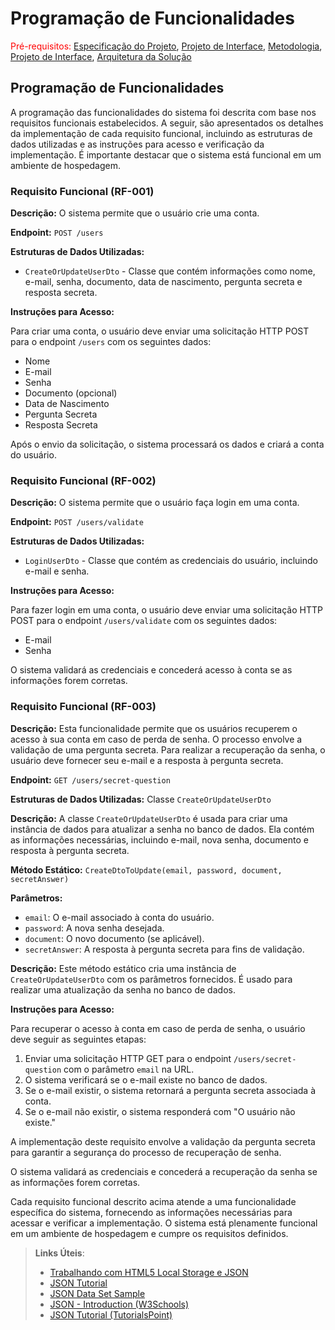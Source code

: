 # Programação de Funcionalidades

<span style="color:red">Pré-requisitos: <a href="2-Especificação do Projeto.md"> Especificação do Projeto</a></span>, <a href="3-Projeto de Interface.md"> Projeto de Interface</a>, <a href="4-Metodologia.md"> Metodologia</a>, <a href="3-Projeto de Interface.md"> Projeto de Interface</a>, <a href="5-Arquitetura da Solução.md"> Arquitetura da Solução</a>

<!-- Implementação do sistema descritas por meio dos requisitos funcionais e/ou não funcionais. Deve relacionar os requisitos atendidos os artefatos criados (código fonte) além das estruturas de dados utilizadas e as instruções para acesso e verificação da implementação que deve estar funcional no ambiente de hospedagem.

Para cada requisito funcional, pode ser entregue um artefato desse tipo -->


## Programação de Funcionalidades

A programação das funcionalidades do sistema foi descrita com base nos requisitos funcionais estabelecidos. A seguir, são apresentados os detalhes da implementação de cada requisito funcional, incluindo as estruturas de dados utilizadas e as instruções para acesso e verificação da implementação. É importante destacar que o sistema está funcional em um ambiente de hospedagem.

### Requisito Funcional (RF-001)

**Descrição:** O sistema permite que o usuário crie uma conta.

**Endpoint:** `POST /users`

**Estruturas de Dados Utilizadas:**

- `CreateOrUpdateUserDto` - Classe que contém informações como nome, e-mail, senha, documento, data de nascimento, pergunta secreta e resposta secreta.

**Instruções para Acesso:**

Para criar uma conta, o usuário deve enviar uma solicitação HTTP POST para o endpoint `/users` com os seguintes dados:

- Nome
- E-mail
- Senha
- Documento (opcional)
- Data de Nascimento
- Pergunta Secreta
- Resposta Secreta

Após o envio da solicitação, o sistema processará os dados e criará a conta do usuário.

### Requisito Funcional (RF-002)

**Descrição:** O sistema permite que o usuário faça login em uma conta.

**Endpoint:** `POST /users/validate`

**Estruturas de Dados Utilizadas:**

- `LoginUserDto` - Classe que contém as credenciais do usuário, incluindo e-mail e senha.

**Instruções para Acesso:**

Para fazer login em uma conta, o usuário deve enviar uma solicitação HTTP POST para o endpoint `/users/validate` com os seguintes dados:

- E-mail
- Senha

O sistema validará as credenciais e concederá acesso à conta se as informações forem corretas.

### Requisito Funcional (RF-003)

**Descrição:** Esta funcionalidade permite que os usuários recuperem o acesso à sua conta em caso de perda de senha. O processo envolve a validação de uma pergunta secreta. Para realizar a recuperação da senha, o usuário deve fornecer seu e-mail e a resposta à pergunta secreta.

**Endpoint:** `GET /users/secret-question`

**Estruturas de Dados Utilizadas:**  Classe `CreateOrUpdateUserDto`


**Descrição:** A classe `CreateOrUpdateUserDto` é usada para criar uma instância de dados para atualizar a senha no banco de dados. Ela contém as informações necessárias, incluindo e-mail, nova senha, documento e resposta à pergunta secreta.

**Método Estático:** `CreateDtoToUpdate(email, password, document, secretAnswer)`

**Parâmetros:**

- `email`: O e-mail associado à conta do usuário.
- `password`: A nova senha desejada.
- `document`: O novo documento (se aplicável).
- `secretAnswer`: A resposta à pergunta secreta para fins de validação.

**Descrição:** Este método estático cria uma instância de `CreateOrUpdateUserDto` com os parâmetros fornecidos. É usado para realizar uma atualização da senha no banco de dados.

**Instruções para Acesso:**

Para recuperar o acesso à conta em caso de perda de senha, o usuário deve seguir as seguintes etapas:

1. Enviar uma solicitação HTTP GET para o endpoint `/users/secret-question` com o parâmetro `email` na URL.
2. O sistema verificará se o e-mail existe no banco de dados.
3. Se o e-mail existir, o sistema retornará a pergunta secreta associada à conta.
4. Se o e-mail não existir, o sistema responderá com "O usuário não existe."

A implementação deste requisito envolve a validação da pergunta secreta para garantir a segurança do processo de recuperação de senha.

O sistema validará as credenciais e concederá a recuperação da senha se as informações forem corretas.

Cada requisito funcional descrito acima atende a uma funcionalidade específica do sistema, fornecendo as informações necessárias para acessar e verificar a implementação. O sistema está plenamente funcional em um ambiente de hospedagem e cumpre os requisitos definidos.


> **Links Úteis**:
>
> - [Trabalhando com HTML5 Local Storage e JSON](https://www.devmedia.com.br/trabalhando-com-html5-local-storage-e-json/29045)
> - [JSON Tutorial](https://www.w3resource.com/JSON)
> - [JSON Data Set Sample](https://opensource.adobe.com/Spry/samples/data_region/JSONDataSetSample.html)
> - [JSON - Introduction (W3Schools)](https://www.w3schools.com/js/js_json_intro.asp)
> - [JSON Tutorial (TutorialsPoint)](https://www.tutorialspoint.com/json/index.htm)